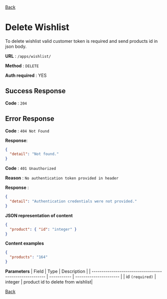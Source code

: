 [Back](../README.md)

# Delete Wishlist

To delete wishlist valid customer token is required and send products id in json body.

**URL** : `/apps/wishlist/`

**Method** : `DELETE`

**Auth required** : YES

## Success Response

**Code** : `204`

## Error Response

**Code** : `404 Not Found`

**Response**:

```json
{
  "detail": "Not found."
}
```

**Code** : `401 Unauthorized`

**Reason** : `No authentication token provided in header`

**Response** :

```json
{
  "detail": "Authentication credentials were not provided."
}
```

**JSON representation of content**

```json
{
  "product": { "id": "integer" }
}
```

**Content examples**

```json
{
  "products": "164"
}
```

**Parameters**
| Field | Type | Description |
| ------------------------------------------------------- | ----------- | ---------------------- |
| id `(required)` | integer | product id to delete from wishlist|

[Back](../README.md)
